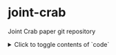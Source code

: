 # joint-crab
Joint Crab paper git repository
<details>
<summary>Click to toggle contents of `code`</summary>
```
CODE!
```
</details>

